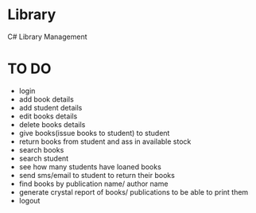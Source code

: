 # Library
C# Library Management

# TO DO

- login
- add book details
- add student details
- edit books details
- delete books details
- give books(issue books to student) to student
- return books from student and ass in available stock
- search books
- search student
- see how many students have loaned books
- send sms/email to student to return their books
- find books by publication name/ author name
- generate crystal report of books/ publications to be able to print them
- logout
